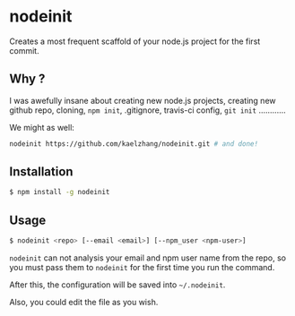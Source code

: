 # nodeinit

Creates a most frequent scaffold of your node.js project for the first commit.

## Why ?

I was awefully insane about creating new node.js projects, creating new github repo, cloning, `npm init`, .gitignore, travis-ci config, `git init` ............

We might as well: 

```bash
nodeinit https://github.com/kaelzhang/nodeinit.git # and done!
```

## Installation

```bash
$ npm install -g nodeinit
```

## Usage

```bash
$ nodeinit <repo> [--email <email>] [--npm_user <npm-user>]
```

`nodeinit` can not analysis your email and npm user name from the repo, so you must pass them to `nodeinit` for the first time you run the command.

After this, the configuration will be saved into `~/.nodeinit`.

Also, you could edit the file as you wish.